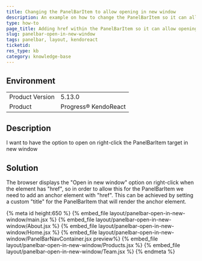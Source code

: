 ```yaml
---
title: Changing the PanelBarItem to allow opening in new window
description: An example on how to change the PanelBarItem so it can allow opening in new window
type: how-to
page_title: Adding href within the PanelBarItem so it can allow opening in new window on right-click - KendoReact PanelBar
slug: panelbar-open-in-new-window
tags: panelbar, layout, kendoreact
ticketid: 
res_type: kb
category: knowledge-base
---
```


## Environment

<table>
	<tbody>
		<tr>
			<td>Product Version</td>
			<td>5.13.0</td>
		</tr>
		<tr>
			<td>Product</td>
			<td>Progress® KendoReact</td>
		</tr>
	</tbody>
</table>

## Description
I want to have the option to open on right-click the PanelBarItem target in new window

## Solution
The browser displays the "Open in new window" option on right-click when the element has "href", so in order to allow this for the PanelBarItem we need to add an anchor element with "href". This can be achieved by setting a custom "title" for the PanelBarItem that will render the anchor element.

{% meta id height:650 %}
{% embed_file layout/panelbar-open-in-new-window/main.jsx %}
{% embed_file layout/panelbar-open-in-new-window/About.jsx %} 
{% embed_file layout/panelbar-open-in-new-window/Home.jsx %} 
{% embed_file layout/panelbar-open-in-new-window/PanelBarNavContainer.jsx preview%}
{% embed_file layout/panelbar-open-in-new-window/Products.jsx %}
{% embed_file layout/panelbar-open-in-new-window/Team.jsx %}
{% endmeta %}
